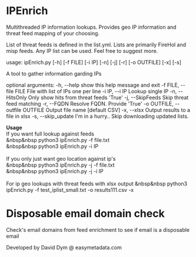 # IPEnrich
Multithreaded IP information lookups. Provides geo IP information and threat feed mapping of your choosing. 

List of threat feeds is defined in the list.yml. Lists are primarily FireHol and misp feeds. Any IP list can be used. Feel free to suggest more.

usage: ipEnrich.py [-h] [-f FILE] [-i IP] [-n] [-j] [-r] [-o OUTFILE] [-x] [-s]

A tool to gather information garding IPs

optional arguments:
  -h, --help            show this help message and exit
  -f FILE, --file FILE  File with list of IPs one per line
  -i IP, --i IP         Lookup single IP
  -n, --HitsOnly        Only show hits from threat feeds 'True'
  -j, --SkipFeeds       Skip threat feed matching
  -r, --FQDN            Resolve FQDN. Provide 'True'
  -o OUTFILE, --outfile OUTFILE
                        Output file name [default CSV]
  -x, --xlsx            Output results to a file in xlsx
  -s, --skip_update     I'm in a hurry.. Skip downloading updated lists.

**Usage** <br>
If you want full lookup against feeds <br>
&nbsp&nbsp python3 ipEnrich.py -f file.txt <br>
&nbsp&nbsp python3 ipEnrich.py -i IP <br>
 <br>
If you only just want geo location against ip's <br>
&nbsp&nbsp python3 ipEnrich.py -j -f file.txt <br>
&nbsp&nbsp python3 ipEnrich.py -j -i IP <br>
 <br>
For ip geo lookups with threat feeds with xlsx output 
&nbsp&nbsp python3 ipEnrich.py -f test_iplist_small.txt -o results111.csv -x

# Disposable email domain check
Check's email domains from feed enrichment to see if email is a disposable email

Developed by David Dym @ easymetadata.com
